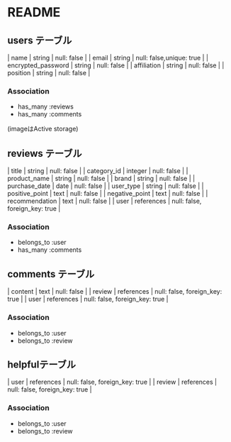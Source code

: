 # README


## users テーブル
| name               | string | null: false              |
| email              | string | null: false,unique: true |
| encrypted_password | string | null: false              |
| affiliation        | string | null: false              |
| position           | string | null: false              |

### Association
- has_many :reviews
- has_many :comments
    
(imageはActive storage)


## reviews テーブル
| title          | string     | null: false                    |
| category_id    | integer    | null: false                    |
| product_name   | string     | null: false                    |
| brand          | string     | null: false                    |
| purchase_date  | date       | null: false                    |
| user_type      | string     | null: false                    |
| positive_point | text       | null: false                    |
| negative_point | text       | null: false                    |
| recommendation | text       | null: false                    |
| user           | references | null: false, foreign_key: true |

### Association
- belongs_to :user
- has_many :comments


## comments テーブル
| content | text       | null: false                    |
| review  | references | null: false, foreign_key: true |
| user    | references | null: false, foreign_key: true |

### Association
- belongs_to :user
- belongs_to :review


## helpfulテーブル
| user   | references | null: false, foreign_key: true |
| review | references | null: false, foreign_key: true |

### Association
- belongs_to :user
- belongs_to :review